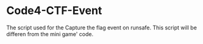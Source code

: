 # Code4-CTF-Event
The script used for the Capture the flag event on runsafe. This script will be differen from the mini game' code. 
